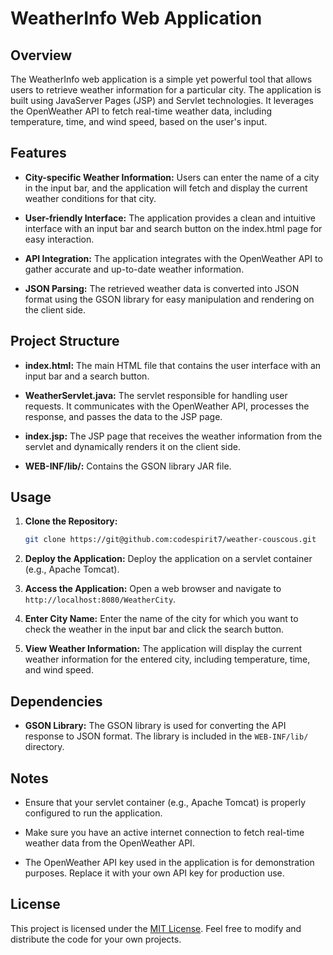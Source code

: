 # WeatherInfo Web Application

## Overview

The WeatherInfo web application is a simple yet powerful tool that allows users to retrieve weather information for a particular city. The application is built using JavaServer Pages (JSP) and Servlet technologies. It leverages the OpenWeather API to fetch real-time weather data, including temperature, time, and wind speed, based on the user's input.

## Features

- **City-specific Weather Information:** Users can enter the name of a city in the input bar, and the application will fetch and display the current weather conditions for that city.

- **User-friendly Interface:** The application provides a clean and intuitive interface with an input bar and search button on the index.html page for easy interaction.

- **API Integration:** The application integrates with the OpenWeather API to gather accurate and up-to-date weather information.

- **JSON Parsing:** The retrieved weather data is converted into JSON format using the GSON library for easy manipulation and rendering on the client side.

## Project Structure

- **index.html:** The main HTML file that contains the user interface with an input bar and a search button.

- **WeatherServlet.java:** The servlet responsible for handling user requests. It communicates with the OpenWeather API, processes the response, and passes the data to the JSP page.

- **index.jsp:** The JSP page that receives the weather information from the servlet and dynamically renders it on the client side.

- **WEB-INF/lib/:** Contains the GSON library JAR file.

## Usage

1. **Clone the Repository:**
   ```bash
   git clone https://git@github.com:codespirit7/weather-couscous.git
   ```

2. **Deploy the Application:**
   Deploy the application on a servlet container (e.g., Apache Tomcat).

3. **Access the Application:**
   Open a web browser and navigate to `http://localhost:8080/WeatherCity`.

4. **Enter City Name:**
   Enter the name of the city for which you want to check the weather in the input bar and click the search button.

5. **View Weather Information:**
   The application will display the current weather information for the entered city, including temperature, time, and wind speed.

## Dependencies

- **GSON Library:** The GSON library is used for converting the API response to JSON format. The library is included in the `WEB-INF/lib/` directory.

## Notes

- Ensure that your servlet container (e.g., Apache Tomcat) is properly configured to run the application.
  
- Make sure you have an active internet connection to fetch real-time weather data from the OpenWeather API.

- The OpenWeather API key used in the application is for demonstration purposes. Replace it with your own API key for production use.

## License

This project is licensed under the [MIT License](LICENSE). Feel free to modify and distribute the code for your own projects.
